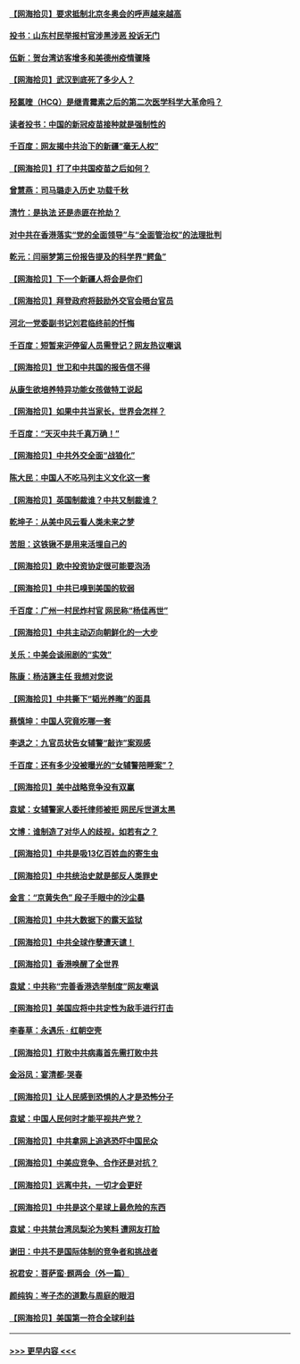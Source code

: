 #### [【网海拾贝】要求抵制北京冬奥会的呼声越来越高](../pages/nsc993/n12868962.md?t=04100251) 
#### [投书：山东村民举报村官涉黑涉恶 投诉无门](../pages/nsc993/n12869726.md?t=04100251) 
#### [伍新：贺台湾访客增多和美德州疫情骤降](../pages/nsc993/n12865651.md?t=04100251) 
#### [【网海拾贝】武汉到底死了多少人？](../pages/nsc993/n12863707.md?t=04100251) 
#### [羟氯喹（HCQ）是继青霉素之后的第二次医学科学大革命吗？](../pages/nsc993/n12638564.md?t=04100251) 
#### [读者投书：中国的新冠疫苗接种就是强制性的](../pages/nsc993/n12859932.md?t=04100251) 
#### [千百度：网友揭中共治下的新疆“毫无人权”](../pages/nsc993/n12858385.md?t=04100251) 
#### [【网海拾贝】打了中共国疫苗之后如何？](../pages/nsc993/n12857866.md?t=04100251) 
#### [曾慧燕：司马璐走入历史 功载千秋](../pages/nsc993/n12856996.md?t=04100251) 
#### [清竹：是执法 还是赤匪在抢劫？](../pages/nsc993/n12856952.md?t=04100251) 
#### [对中共在香港落实“党的全面领导”与“全面管治权”的法理批判](../pages/nsc993/n12856929.md?t=04100251) 
#### [乾元：闫丽梦第三份报告提及的科学界“鳄鱼”](../pages/nsc993/n12855985.md?t=04100251) 
#### [【网海拾贝】下一个新疆人将会是你们](../pages/nsc993/n12855864.md?t=04100251) 
#### [【网海拾贝】拜登政府将鼓励外交官会晤台官员](../pages/nsc993/n12853615.md?t=04100251) 
#### [河北一党委副书记刘君临终前的忏悔](../pages/nsc993/n12849420.md?t=04100251) 
#### [千百度：短暂来沪停留人员需登记？网友热议嘲讽](../pages/nsc993/n12853497.md?t=04100251) 
#### [【网海拾贝】世卫和中共国的报告信不得](../pages/nsc993/n12850902.md?t=04100251) 
#### [从康生欲培养特异功能女孩做特工说起](../pages/nsc993/n12849289.md?t=04100251) 
#### [【网海拾贝】如果中共当家长，世界会怎样？](../pages/nsc993/n12848436.md?t=04100251) 
#### [千百度：“天灭中共千真万确！”](../pages/nsc993/n12845659.md?t=04100251) 
#### [【网海拾贝】中共外交全面“战狼化”](../pages/nsc993/n12845607.md?t=04100251) 
#### [陈大民：中国人不吃马列主义文化这一套](../pages/nsc993/n12842496.md?t=04100251) 
#### [【网海拾贝】英国制裁谁？中共又制裁谁？](../pages/nsc993/n12840909.md?t=04100251) 
#### [乾坤子：从美中风云看人类未来之梦](../pages/nsc993/n12840590.md?t=04100251) 
#### [苦胆：这铁锹不是用来活埋自己的](../pages/nsc993/n12839512.md?t=04100251) 
#### [【网海拾贝】欧中投资协定很可能要泡汤](../pages/nsc993/n12835122.md?t=04100251) 
#### [【网海拾贝】中共已嗅到美国的软弱](../pages/nsc993/n12832411.md?t=04100251) 
#### [千百度：广州一村民炸村官 网民称“杨佳再世”](../pages/nsc993/n12832380.md?t=04100251) 
#### [【网海拾贝】中共主动迈向朝鲜化的一大步](../pages/nsc993/n12829887.md?t=04100251) 
#### [关乐：中美会谈闹剧的“实效”](../pages/nsc993/n12826698.md?t=04100251) 
#### [陈康：杨洁篪主任  我想对您说](../pages/nsc993/n12826609.md?t=04100251) 
#### [【网海拾贝】中共撕下“韬光养晦”的面具](../pages/nsc993/n12826459.md?t=04100251) 
#### [蔡慎坤：中国人究竟吃哪一套](../pages/nsc993/n12826010.md?t=04100251) 
#### [李退之：九官员状告女辅警“敲诈”案观感](../pages/nsc993/n12823984.md?t=04100251) 
#### [千百度：还有多少没被曝光的“女辅警陪睡案”？](../pages/nsc993/n12822136.md?t=04100251) 
#### [【网海拾贝】美中战略竞争没有双赢](../pages/nsc993/n12822105.md?t=04100251) 
#### [袁斌：女辅警家人委托律师被拒 网民斥世道太黑](../pages/nsc993/n12822004.md?t=04100251) 
#### [文博：谁制造了对华人的歧视，如若有之？](../pages/nsc993/n12821635.md?t=04100251) 
#### [【网海拾贝】中共是吸13亿百姓血的寄生虫](../pages/nsc993/n12819191.md?t=04100251) 
#### [【网海拾贝】中共统治史就是部反人类罪史](../pages/nsc993/n12816738.md?t=04100251) 
#### [金言：“京黄失色” 段子手眼中的沙尘暴](../pages/nsc993/n12815700.md?t=04100251) 
#### [【网海拾贝】中共大数据下的露天监狱](../pages/nsc993/n12811075.md?t=04100251) 
#### [【网海拾贝】中共全球作孽遭天谴！](../pages/nsc993/n12810258.md?t=04100251) 
#### [【网海拾贝】香港唤醒了全世界](../pages/nsc993/n12809100.md?t=04100251) 
#### [袁斌：中共称“完善香港选举制度”网友嘲讽](../pages/nsc993/n12808994.md?t=04100251) 
#### [【网海拾贝】美国应将中共定性为敌手进行打击](../pages/nsc993/n12806870.md?t=04100251) 
#### [李春草：永遇乐 · 红朝空壳](../pages/nsc993/n12805365.md?t=04100251) 
#### [【网海拾贝】打败中共病毒首先需打败中共](../pages/nsc993/n12803930.md?t=04100251) 
#### [金浴凤：宴清都‧哭春](../pages/nsc993/n12801601.md?t=04100251) 
#### [【网海拾贝】让人民感到恐惧的人才是恐怖分子](../pages/nsc993/n12799347.md?t=04100251) 
#### [袁斌：中国人民何时才能平视共产党？](../pages/nsc993/n12799306.md?t=04100251) 
#### [【网海拾贝】中共拿网上追逃恐吓中国民众](../pages/nsc993/n12796905.md?t=04100251) 
#### [【网海拾贝】中美应竞争、合作还是对抗？](../pages/nsc993/n12794675.md?t=04100251) 
#### [【网海拾贝】远离中共，一切才会更好](../pages/nsc993/n12793572.md?t=04100251) 
#### [【网海拾贝】中共是这个星球上最危险的东西](../pages/nsc993/n12791400.md?t=04100251) 
#### [袁斌：中共禁台湾凤梨沦为笑料 遭网友打脸](../pages/nsc993/n12791335.md?t=04100251) 
#### [谢田：中共不是国际体制的竞争者和挑战者](../pages/nsc993/n12791212.md?t=04100251) 
#### [祝君安：菩萨蛮·题两会（外一篇）](../pages/nsc993/n12786801.md?t=04100251) 
#### [颜纯钩：岑子杰的道歉与周庭的眼泪](../pages/nsc993/n12786775.md?t=04100251) 
#### [【网海拾贝】美国第一符合全球利益](../pages/nsc993/n12786666.md?t=04100251) 

----
#### [ >>> 更早内容 <<< ](../indexes/nsc993-earlier.md)
